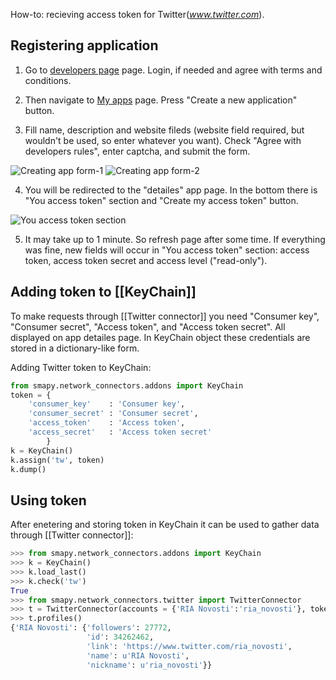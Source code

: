 How-to: recieving access token for Twitter(_www.twitter.com_).

## Registering application

1. Go to [developers page](https://dev.twitter.com) page. Login, if needed and agree with terms and conditions.

2. Then navigate to [My apps](https://dev.twitter.com/apps) page. Press "Create a new application" button.

3. Fill name, description and website fileds (website field required, but wouldn't be used, so enter whatever you want). Check "Agree with developers rules", enter captcha, and submit the form.

 ![Creating app form-1](https://dl.dropboxusercontent.com/u/81437006/smapy/token_tw_1.PNG)
 ![Creating app form-2](https://dl.dropboxusercontent.com/u/81437006/smapy/token_tw_2.PNG)

4. You will be redirected to the "detailes" app page. In the bottom there is "You access token" section and "Create my access token" button. 

 ![You access token section](https://dl.dropboxusercontent.com/u/81437006/smapy/token_tw_3.PNG)

5. It may take up to 1 minute. So refresh page after some time. If everything was fine, new fields will occur in "You access token" section: access token, access token secret and access level ("read-only").

## Adding token to [[KeyChain]]

To make requests through [[Twitter connector]] you need "Consumer key", "Consumer secret", "Access token", and "Access token secret". All displayed on app detailes page. In KeyChain object these credentials are stored in a dictionary-like form. 

Adding Twitter token to KeyChain:

```python
from smapy.network_connectors.addons import KeyChain
token = {
    'consumer_key'    : 'Consumer key',
    'consumer_secret' : 'Consumer secret',
    'access_token'    : 'Access token',
    'access_secret'   : 'Access token secret'
        }
k = KeyChain()
k.assign('tw', token)
k.dump()
```

## Using token

After enetering and storing token in KeyChain it can be used to gather data through [[Twitter connector]]:

```python
>>> from smapy.network_connectors.addons import KeyChain
>>> k = KeyChain()
>>> k.load_last()
>>> k.check('tw')
True
>>> from smapy.network_connectors.twitter import TwitterConnector
>>> t = TwitterConnector(accounts = {'RIA Novosti':'ria_novosti'}, token = k.get('tw'))
>>> t.profiles()
{'RIA Novosti': {'followers': 27772,
                 'id': 34262462,
                 'link': 'https://www.twitter.com/ria_novosti',
                 'name': u'RIA Novosti',
                 'nickname': u'ria_novosti'}}
```